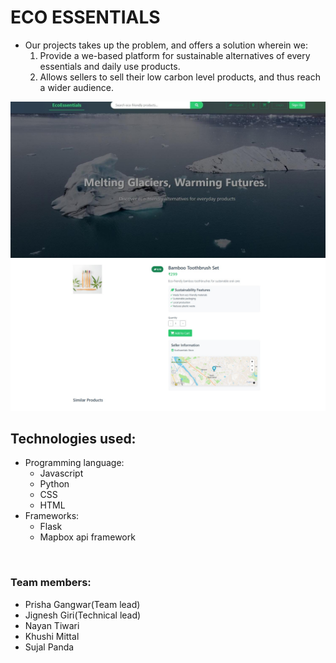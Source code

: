 <h1>ECO ESSENTIALS</h1>
<ul>
<li>Our projects takes up the problem, and offers a solution wherein we:
<ol><li>Provide a we-based platform for sustainable alternatives of every essentials and daily use products.</li>
<li>Allows sellers to sell their low carbon level products, and thus reach a wider audience.</li>
</li>
</ul>
<img src = "https://github.com/jinx-web/TEAM-JUGAAD/blob/master/eefrontpagenew.jpeg"></img>
<br>
<img src = "https://github.com/jinx-web/TEAM-JUGAAD/blob/master/eebuyingpage.jpeg"></img>
<h2>Technologies used:</h2>
<ul>
<li>Programming language: 
<ul><li>Javascript</li>
<li>Python</li>
<li>CSS</li>
<li>HTML</li>
</ul>
</li>
<li>Frameworks: 
<ul><li>Flask</li>
<li>Mapbox api framework</li>
</ul>
</li>
</ul>
<br>
<h3>Team members: </h3>
<ul>
<li>Prisha Gangwar(Team lead)</li>
<li>Jignesh Giri(Technical lead)</li>
<li>Nayan Tiwari</li>
<li>Khushi Mittal</li>
<li>Sujal Panda</li>
</ul>





